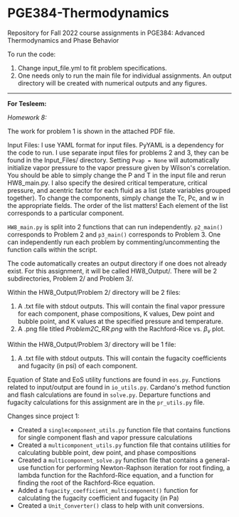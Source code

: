 # PGE384-Thermodynamics
Repository for Fall 2022 course assignments in PGE384: Advanced Thermodynamics and Phase Behavior

To run the code: 
1. Change input_file.yml to fit problem specifications.
2. One needs only to run the main file for individual assignments. An output directory will be created with numerical outputs and any figures.

---
**For Tesleem:**

*Homework 8:*

The work for problem 1 is shown in the attached PDF file. 

Input Files: 
I use YAML format for input files. PyYAML is a dependency for the code to run. I use separate input files for problems 2 and 3, they can be found in the Input_Files/ directory. Setting ```Pvap = None``` will automatically initialize vapor pressure to the vapor pressure given by Wilson's correlation. You should be able to simply change the P and T in the input file and rerun HW8_main.py. I also specify the desired critical temperature, critical pressure, and acentric factor for each fluid as a list (state variables grouped together). To change the components, simply change the Tc, Pc, and w in the appropriate fields. The order of the list matters! Each element of the list corresponds to a particular component.

```HW8_main.py``` is split into 2 functions that can run independently. ```p2_main()``` corresponds to Problem 2 and ```p3_main()``` corresponds to Problem 3. One can independently run each problem by commenting/uncommenting the function calls within the script.

The code automatically creates an output directory if one does not already exist. For this assignment, it will be called HW8_Output/. There will be 2 subdirectories, Problem 2/ and Problem 3/. 

Within the HW8_Output/Problem 2/ directory will be 2 files:
1) A .txt file with stdout outputs. This will contain the final vapor pressure for each component, phase compositions, K values, Dew point and bubble point, and K values at the specified pressure and temperature.
2) A .png file titled *Problem2C_RR.png* with the Rachford-Rice vs. $\beta_v$ plot.

Within the HW8_Output/Problem 3/ directory will be 1 file:
1) A .txt file with stdout outputs. This will contain the fugacity coefficients and fugacity (in psi) of each component. 

Equation of State and EoS utility functions are found in ```eos.py```. Functions related to input/output are found in ```io_utils.py```. Cardano's method function and flash calculations are found in ```solve.py```. Departure functions and fugacity calculations for this assignment are in the ```pr_utils.py``` file. 

Changes since project 1:
 - Created a ```singlecomponent_utils.py``` function file that contains functions for single component flash and vapor pressure calculations
 - Created a ```multicomponent_utils.py``` function file that contains utilities for calculating bubble point, dew point, and phase compositions
 - Created a ```multicomponent_solve.py``` function file that contains a general-use function for performing Newton-Raphson iteration for root finding, a lambda function for the Rachford-Rice equation, and a function for finding the root of the Rachford-Rice equation.
 - Added a ```fugacity_coefficient_multicomponent()``` function for calculating the fugacity coefficient and fugacity (in Pa)
 - Created a ```Unit_Converter()``` class to help with unit conversions.





